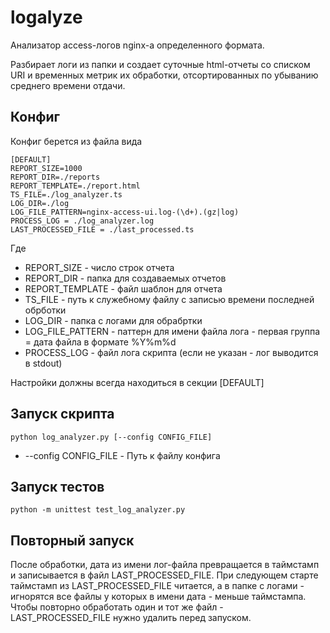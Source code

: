 # logalyze
Анализатор access-логов nginx-а определенного формата.

Разбирает логи из папки и создает суточные html-отчеты со списком URI и временных метрик их обработки, отсортированных по убыванию среднего времени отдачи.

## Конфиг
Конфиг берется из файла вида

```
[DEFAULT]
REPORT_SIZE=1000
REPORT_DIR=./reports
REPORT_TEMPLATE=./report.html
TS_FILE=./log_analyzer.ts
LOG_DIR=./log
LOG_FILE_PATTERN=nginx-access-ui.log-(\d+).(gz|log)
PROCESS_LOG = ./log_analyzer.log
LAST_PROCESSED_FILE = ./last_processed.ts

```

Где 
* REPORT_SIZE - число строк отчета
* REPORT_DIR - папка для создаваемых отчетов
* REPORT_TEMPLATE - файл шаблон для отчета
* TS_FILE - путь к служебному файлу с записью времени последней обрботки
* LOG_DIR - папка с логами для обрабртки
* LOG_FILE_PATTERN - паттерн для имени файла лога - первая группа = дата файла в формате %Y%m%d
* PROCESS_LOG - файл лога скрипта (если не указан - лог выводится в stdout)

Настройки должны всегда находиться в секции [DEFAULT]

## Запуск скрипта
`python log_analyzer.py [--config CONFIG_FILE]`

* --config CONFIG_FILE  - Путь к файлу конфига

## Запуск тестов
`python -m unittest test_log_analyzer.py`

## Повторный запуск
После обработки, дата из имени лог-файла превращается в таймстамп и записывается в файл LAST_PROCESSED_FILE. При следующем старте таймстамп из LAST_PROCESSED_FILE читается, а в папке с логами - игнорятся все файлы у которых в имени дата - меньше таймстампа. Чтобы повторно обработать один и тот же файл - LAST_PROCESSED_FILE нужно удалить перед запуском.
